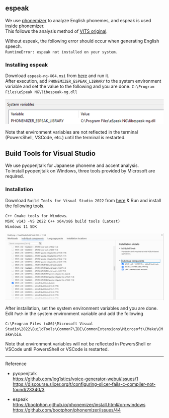 ## espeak

We use [phonemizer](https://github.com/bootphon/phonemizer) to analyze English phonemes, and espeak is used inside phonemizer.  
This follows the analysis method of [VITS original](https://github.com/jaywalnut310/vits).

Without espeak, the following error should occur when generating English speech.  
`RuntimeError: espeak not installed on your system`.

### Installing espeak
Download `espeak-ng-X64.msi` from [here](https://github.com/espeak-ng/espeak-ng/releases) and run it.  
After execution, add `PHONEMIZER_ESPEAK_LIBRARY` to the system environment variable and set the value to the following and you are done. 
`C:\Program Files\eSpeak NG\libespeak-ng.dll`

![](images/espeak.png)

Note that environment variables are not reflected in the terminal (PowersShell, VSCode, etc.) until the terminal is restarted.



## Build Tools for Visual Studio
We use pyopenjtalk for Japanese phoneme and accent analysis.  
To install pyopenjtalk on Windows, three tools provided by Microsoft are required.

### Installation
Download `Build Tools for Visual Studio 2022` from [here](https://visualstudio.microsoft.com/ja/downloads/#build-tools-for-visual-studio-2022) & Run and install the following tools.

`C++ Cmake tools for Windows`.  
`MSVC v143 -VS 2022 C++ x64/x86 build tools (Latest)`  
`Windows 11 SDK`

![](images/vs_tools.png)

After installation, set the system environment variables and you are done.  
Edit `Path` in the system environment variable and add the following  

`C:\Program Files (x86)\Microsoft Visual Studio\2022\BuildTools\Common7\IDE\CommonExtensions\Microsoft\CMake\CMake\bin`.

Note that environment variables will not be reflected in PowersShell or VSCode until PowersShell or VSCode is restarted.


---
Reference
- pyopenjtalk  
https://github.com/log1stics/voice-generator-webui/issues/1  
https://discourse.slicer.org/t/configuring-slicer-fails-c-compiler-not-found/23340/3

- espeak  
https://bootphon.github.io/phonemizer/install.html#on-windows  
https://github.com/bootphon/phonemizer/issues/44